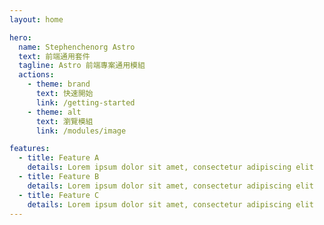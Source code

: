 ```yaml
---
layout: home

hero:
  name: Stephenchenorg Astro
  text: 前端通用套件
  tagline: Astro 前端專案通用模組
  actions:
    - theme: brand
      text: 快速開始
      link: /getting-started
    - theme: alt
      text: 瀏覽模組
      link: /modules/image

features:
  - title: Feature A
    details: Lorem ipsum dolor sit amet, consectetur adipiscing elit
  - title: Feature B
    details: Lorem ipsum dolor sit amet, consectetur adipiscing elit
  - title: Feature C
    details: Lorem ipsum dolor sit amet, consectetur adipiscing elit
---
```

